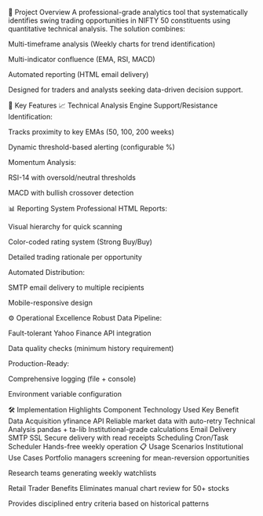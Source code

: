 📌 Project Overview
A professional-grade analytics tool that systematically identifies swing trading opportunities in NIFTY 50 constituents using quantitative technical analysis. The solution combines:

Multi-timeframe analysis (Weekly charts for trend identification)

Multi-indicator confluence (EMA, RSI, MACD)

Automated reporting (HTML email delivery)

Designed for traders and analysts seeking data-driven decision support.

🌟 Key Features
📈 Technical Analysis Engine
Support/Resistance Identification:

Tracks proximity to key EMAs (50, 100, 200 weeks)

Dynamic threshold-based alerting (configurable %)

Momentum Analysis:

RSI-14 with oversold/neutral thresholds

MACD with bullish crossover detection

📊 Reporting System
Professional HTML Reports:

Visual hierarchy for quick scanning

Color-coded rating system (Strong Buy/Buy)

Detailed trading rationale per opportunity

Automated Distribution:

SMTP email delivery to multiple recipients

Mobile-responsive design

⚙️ Operational Excellence
Robust Data Pipeline:

Fault-tolerant Yahoo Finance API integration

Data quality checks (minimum history requirement)

Production-Ready:

Comprehensive logging (file + console)

Environment variable configuration

🛠 Implementation Highlights
Component	Technology Used	Key Benefit
Data Acquisition	yfinance API	Reliable market data with auto-retry
Technical Analysis	pandas + ta-lib	Institutional-grade calculations
Email Delivery	SMTP SSL	Secure delivery with read receipts
Scheduling	Cron/Task Scheduler	Hands-free weekly operation
📋 Usage Scenarios
Institutional Use Cases
Portfolio managers screening for mean-reversion opportunities

Research teams generating weekly watchlists

Retail Trader Benefits
Eliminates manual chart review for 50+ stocks

Provides disciplined entry criteria based on historical patterns

